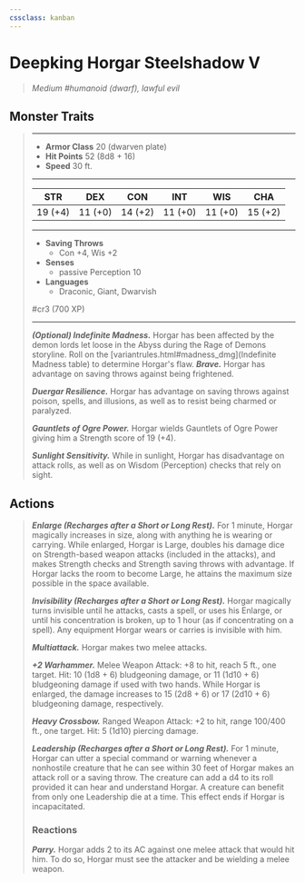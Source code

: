 ```yaml
---
cssclass: kanban
---
```


# Deepking Horgar Steelshadow V
>*Medium #humanoid (dwarf), lawful evil*
## Monster Traits
>___
>- **Armor Class** 20 (dwarven plate)
>- **Hit Points** 52 (8d8 + 16)
>- **Speed** 30 ft.
>___
>|STR|DEX|CON|INT|WIS|CHA|
>|:---:|:---:|:---:|:---:|:---:|:---:|
>|19 (+4)|11 (+0)|14 (+2)|11 (+0)|11 (+0)|15 (+2)|
>___
>- **Saving Throws**
>	 - Con +4, Wis +2
>- **Senses**
>	 - passive Perception 10
>- **Languages**
>	 - Draconic, Giant, Dwarvish
>
> #cr3 (700 XP)
>___
>***(Optional) Indefinite Madness.*** Horgar has been affected by the demon lords let loose in the Abyss during the Rage of Demons storyline. Roll on the [variantrules.html#madness_dmg](Indefinite Madness table) to determine Horgar's flaw.
>***Brave.*** Horgar has advantage on saving throws against being frightened.  
>
>***Duergar Resilience.*** Horgar has advantage on saving throws against poison, spells, and illusions, as well as to resist being charmed or paralyzed.  
>
>***Gauntlets of Ogre Power.*** Horgar wields Gauntlets of Ogre Power giving him a Strength score of 19 (+4).  
>
>***Sunlight Sensitivity.*** While in sunlight, Horgar has disadvantage on attack rolls, as well as on Wisdom (Perception) checks that rely on sight.  
>
## Actions
>***Enlarge (Recharges after a Short or Long Rest).*** For 1 minute, Horgar magically increases in size, along with anything he is wearing or carrying. While enlarged, Horgar is Large, doubles his damage dice on Strength-based weapon attacks (included in the attacks), and makes Strength checks and Strength saving throws with advantage. If Horgar lacks the room to become Large, he attains the maximum size possible in the space available.  
>
>***Invisibility (Recharges after a Short or Long Rest).*** Horgar magically turns invisible until he attacks, casts a spell, or uses his Enlarge, or until his concentration is broken, up to 1 hour (as if concentrating on a spell). Any equipment Horgar wears or carries is invisible with him.  
>
>***Multiattack.*** Horgar makes two melee attacks.  
>
>***+2 Warhammer.*** Melee Weapon Attack: +8 to hit, reach 5 ft., one target. Hit: 10 (1d8 + 6) bludgeoning damage, or 11 (1d10 + 6) bludgeoning damage if used with two hands. While Horgar is enlarged, the damage increases to 15 (2d8 + 6) or 17 (2d10 + 6) bludgeoning damage, respectively.  
>
>***Heavy Crossbow.*** Ranged Weapon Attack: +2 to hit, range 100/400 ft., one target. Hit: 5 (1d10) piercing damage.  
>
>***Leadership (Recharges after a Short or Long Rest).*** For 1 minute, Horgar can utter a special command or warning whenever a nonhostile creature that he can see within 30 feet of Horgar makes an attack roll or a saving throw. The creature can add a d4 to its roll provided it can hear and understand Horgar. A creature can benefit from only one Leadership die at a time. This effect ends if Horgar is incapacitated.  
>
>### Reactions
>***Parry.*** Horgar adds 2 to its AC against one melee attack that would hit him. To do so, Horgar must see the attacker and be wielding a melee weapon.